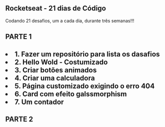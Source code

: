 ## Rocketseat - 21 dias de Código
<p>Codando 21 desafios, um a cada dia, durante três semanas!!!

<div>
  <h2>PARTE 1<h2>
  <li>1. Fazer um repositório para lista os dasafios</li>
  <li>2. Hello Wold - Costumizado</li>
  <li>3. Criar botões animados</li>
  <li>4. Criar uma calculadora</li>
  <li>5. Página customizado exigindo o erro 404</li>
  <li>6. Card com efeito galssmorphism</li>
  <li>7. Um contador</li>
</div>

<div>
  <h2>PARTE 2</h2>
